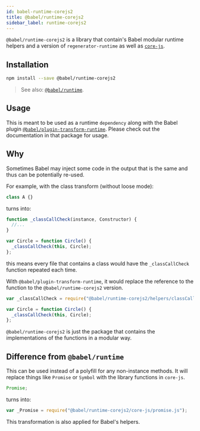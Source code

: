 ```yaml
---
id: babel-runtime-corejs2
title: @babel/runtime-corejs2
sidebar_label: runtime-corejs2
---
```


`@babel/runtime-corejs2` is a library that contain's Babel modular runtime helpers and a version of `regenerator-runtime` as well as [`core-js`](https://github.com/zloirock/core-js).

## Installation

```sh
npm install --save @babel/runtime-corejs2
```

> See also: [`@babel/runtime`](runtime.md).

## Usage

This is meant to be used as a runtime `dependency` along with the Babel plugin [`@babel/plugin-transform-runtime`](plugin-transform-runtime.md). Please check out the documentation in that package for usage.

## Why

Sometimes Babel may inject some code in the output that is the same and thus can be potentially re-used.

For example, with the class transform (without loose mode):

```js
class A {}
```

turns into:

```js
function _classCallCheck(instance, Constructor) {
  //...
}

var Circle = function Circle() {
  _classCallCheck(this, Circle);
};
```

this means every file that contains a class would have the `_classCallCheck` function repeated each time.

With `@babel/plugin-transform-runtime`, it would replace the reference to the function to the `@babel/runtime-corejs2` version.

```js
var _classCallCheck = require("@babel/runtime-corejs2/helpers/classCallCheck");

var Circle = function Circle() {
  _classCallCheck(this, Circle);
};
```

`@babel/runtime-corejs2` is just the package that contains the implementations of the functions in a modular way.

## Difference from `@babel/runtime`

This can be used instead of a polyfill for any non-instance methods.
It will replace things like `Promise` or `Symbol` with the library functions in `core-js`.

```js
Promise;
```

turns into:

```js
var _Promise = require("@babel/runtime-corejs2/core-js/promise.js");
```

This transformation is also applied for Babel's helpers.
